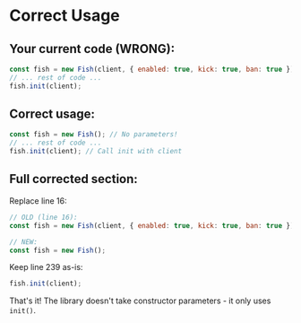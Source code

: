 # Correct Usage

## Your current code (WRONG):
```javascript
const fish = new Fish(client, { enabled: true, kick: true, ban: true });
// ... rest of code ...
fish.init(client);
```

## Correct usage:
```javascript
const fish = new Fish(); // No parameters!
// ... rest of code ...
fish.init(client); // Call init with client
```

## Full corrected section:

Replace line 16:
```javascript
// OLD (line 16):
const fish = new Fish(client, { enabled: true, kick: true, ban: true });

// NEW:
const fish = new Fish();
```

Keep line 239 as-is:
```javascript
fish.init(client);
```

That's it! The library doesn't take constructor parameters - it only uses `init()`.
